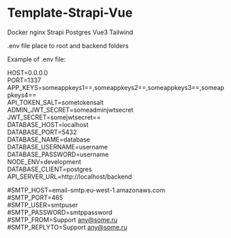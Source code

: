 # Template-Strapi-Vue
Docker nginx Strapi Postgres Vue3 Tailwind

.env file place to root and backend folders

Example of .env file:

HOST=0.0.0.0<br>
PORT=1337<br>
APP_KEYS=someappkeys1==,someappkeys2==,someappkeys3==,someappkeys4==<br>
API_TOKEN_SALT=sometokensalt<br>
ADMIN_JWT_SECRET=someadminjwtsecret<br>
JWT_SECRET=somejwtsecret==<br>
DATABASE_HOST=localhost<br>
DATABASE_PORT=5432<br>
DATABASE_NAME=database<br>
DATABASE_USERNAME=username<br>
DATABASE_PASSWORD=username<br>
NODE_ENV=development<br>
DATABASE_CLIENT=postgres<br>
API_SERVER_URL=http://localhost/backend<br>

#SMTP_HOST=email-smtp.eu-west-1.amazonaws.com<br>
#SMTP_PORT=465<br>
#SMTP_USER=smtpuser<br>
#SMTP_PASSWORD=smtppassword<br>
#SMTP_FROM=Support <any@some.ru><br>
#SMTP_REPLYTO=Support <any@some.ru><br>